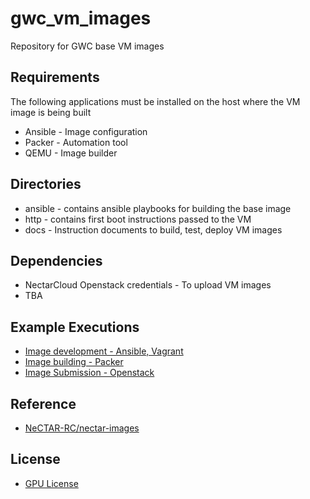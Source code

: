 gwc_vm_images
=========
Repository for GWC base VM images

Requirements
------------
The following applications must be installed on the host where the VM image is being built
* Ansible - Image configuration
* Packer - Automation tool
* QEMU - Image builder

Directories
--------------
* ansible - contains ansible playbooks for building the base image
* http - contains first boot instructions passed to the VM
* docs - Instruction documents to build, test, deploy VM images

Dependencies
------------
* NectarCloud Openstack credentials - To upload VM images
* TBA

Example Executions
----------------
* [Image development - Ansible, Vagrant](./docs/IMAGE_DEVELOPMENT.md)
* [Image building - Packer](./docs/IMAGE_BUILD.md)
* [Image Submission - Openstack](./docs/IMAGE_SUBMISSION)

Reference
----------------
* [NeCTAR-RC/nectar-images](https://github.com/NeCTAR-RC/nectar-images)

License
-------
* [GPU License](./LICENCE.md)
